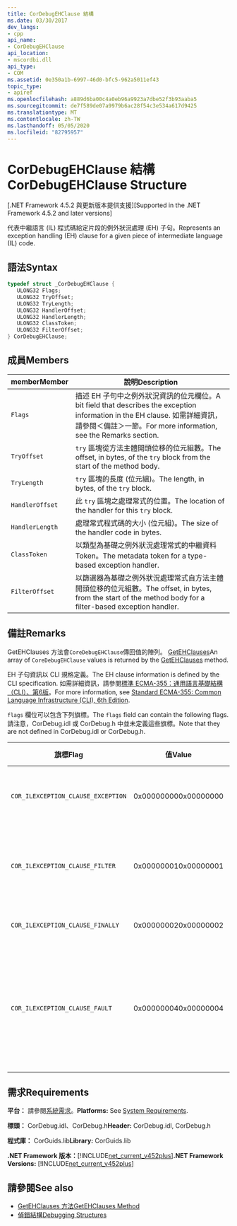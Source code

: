 ```yaml
---
title: CorDebugEHClause 結構
ms.date: 03/30/2017
dev_langs:
- cpp
api_name:
- CorDebugEHClause
api_location:
- mscordbi.dll
api_type:
- COM
ms.assetid: 0e350a1b-6997-46d0-bfc5-962a5011ef43
topic_type:
- apiref
ms.openlocfilehash: a889d6ba00c4a0eb96a9923a7dbe52f3b93aaba5
ms.sourcegitcommit: de7f589de07a9979b6ac28f54c3e534a617d9425
ms.translationtype: MT
ms.contentlocale: zh-TW
ms.lasthandoff: 05/05/2020
ms.locfileid: "82795957"
---
```

# <a name="cordebugehclause-structure"></a><span data-ttu-id="b423a-102">CorDebugEHClause 結構</span><span class="sxs-lookup"><span data-stu-id="b423a-102">CorDebugEHClause Structure</span></span>
<span data-ttu-id="b423a-103">[.NET Framework 4.5.2 與更新版本提供支援]</span><span class="sxs-lookup"><span data-stu-id="b423a-103">[Supported in the .NET Framework 4.5.2 and later versions]</span></span>  
  
 <span data-ttu-id="b423a-104">代表中繼語言 (IL) 程式碼給定片段的例外狀況處理 (EH) 子句。</span><span class="sxs-lookup"><span data-stu-id="b423a-104">Represents an exception handling (EH) clause for a given piece of intermediate language (IL) code.</span></span>  
  
## <a name="syntax"></a><span data-ttu-id="b423a-105">語法</span><span class="sxs-lookup"><span data-stu-id="b423a-105">Syntax</span></span>  
  
```cpp
typedef struct _CorDebugEHClause {  
   ULONG32 Flags;  
   ULONG32 TryOffset;  
   ULONG32 TryLength;  
   ULONG32 HandlerOffset;  
   ULONG32 HandlerLength;  
   ULONG32 ClassToken;  
   ULONG32 FilterOffset;  
} CorDebugEHClause;  
```  
  
## <a name="members"></a><span data-ttu-id="b423a-106">成員</span><span class="sxs-lookup"><span data-stu-id="b423a-106">Members</span></span>  
  
|<span data-ttu-id="b423a-107">member</span><span class="sxs-lookup"><span data-stu-id="b423a-107">Member</span></span>|<span data-ttu-id="b423a-108">說明</span><span class="sxs-lookup"><span data-stu-id="b423a-108">Description</span></span>|  
|------------|-----------------|  
|`Flags`|<span data-ttu-id="b423a-109">描述 EH 子句中之例外狀況資訊的位元欄位。</span><span class="sxs-lookup"><span data-stu-id="b423a-109">A bit field that describes the exception information in the EH clause.</span></span> <span data-ttu-id="b423a-110">如需詳細資訊，請參閱＜備註＞一節。</span><span class="sxs-lookup"><span data-stu-id="b423a-110">For more information, see the Remarks section.</span></span>|  
|`TryOffset`|<span data-ttu-id="b423a-111">`try` 區塊從方法主體開頭位移的位元組數。</span><span class="sxs-lookup"><span data-stu-id="b423a-111">The offset, in bytes, of the `try` block from the start of the method body.</span></span>|  
|`TryLength`|<span data-ttu-id="b423a-112">`try` 區塊的長度 (位元組)。</span><span class="sxs-lookup"><span data-stu-id="b423a-112">The length, in bytes, of the `try` block.</span></span>|  
|`HandlerOffset`|<span data-ttu-id="b423a-113">此 `try` 區塊之處理常式的位置。</span><span class="sxs-lookup"><span data-stu-id="b423a-113">The location of the handler for this `try` block.</span></span>|  
|`HandlerLength`|<span data-ttu-id="b423a-114">處理常式程式碼的大小 (位元組)。</span><span class="sxs-lookup"><span data-stu-id="b423a-114">The size of the handler code in bytes.</span></span>|  
|`ClassToken`|<span data-ttu-id="b423a-115">以類型為基礎之例外狀況處理常式的中繼資料 Token。</span><span class="sxs-lookup"><span data-stu-id="b423a-115">The metadata token for a type-based exception handler.</span></span>|  
|`FilterOffset`|<span data-ttu-id="b423a-116">以篩選器為基礎之例外狀況處理常式自方法主體開頭位移的位元組數。</span><span class="sxs-lookup"><span data-stu-id="b423a-116">The offset, in bytes, from the start of the method body for a filter-based exception handler.</span></span>|  
  
## <a name="remarks"></a><span data-ttu-id="b423a-117">備註</span><span class="sxs-lookup"><span data-stu-id="b423a-117">Remarks</span></span>  
 <span data-ttu-id="b423a-118">GetEHClauses 方法會`CoreDebugEHClause`傳回值的陣列。 [GetEHClauses](icordebugilcode-getehclauses-method.md)</span><span class="sxs-lookup"><span data-stu-id="b423a-118">An array of `CoreDebugEHClause` values is returned by the [GetEHClauses](icordebugilcode-getehclauses-method.md) method.</span></span>  
  
 <span data-ttu-id="b423a-119">EH 子句資訊以 CLI 規格定義。</span><span class="sxs-lookup"><span data-stu-id="b423a-119">The EH clause information is defined by the CLI specification.</span></span> <span data-ttu-id="b423a-120">如需詳細資訊，請參閱[標準 ECMA-355：通用語言基礎結構（CLI）、第6版](https://www.ecma-international.org/publications/standards/Ecma-335.htm)。</span><span class="sxs-lookup"><span data-stu-id="b423a-120">For more information, see [Standard ECMA-355: Common Language Infrastructure (CLI), 6th Edition](https://www.ecma-international.org/publications/standards/Ecma-335.htm).</span></span>  
  
 <span data-ttu-id="b423a-121">`flags` 欄位可以包含下列旗標。</span><span class="sxs-lookup"><span data-stu-id="b423a-121">The `flags` field can contain the following flags.</span></span> <span data-ttu-id="b423a-122">請注意，CorDebug.idl 或 CorDebug.h 中並未定義這些旗標。</span><span class="sxs-lookup"><span data-stu-id="b423a-122">Note that they are not defined in CorDebug.idl or CorDebug.h.</span></span>  
  
|<span data-ttu-id="b423a-123">旗標</span><span class="sxs-lookup"><span data-stu-id="b423a-123">Flag</span></span>|<span data-ttu-id="b423a-124">值</span><span class="sxs-lookup"><span data-stu-id="b423a-124">Value</span></span>|<span data-ttu-id="b423a-125">說明</span><span class="sxs-lookup"><span data-stu-id="b423a-125">Description</span></span>|  
|----------|-----------|-----------------|  
|`COR_ILEXCEPTION_CLAUSE_EXCEPTION`|<span data-ttu-id="b423a-126">0x00000000</span><span class="sxs-lookup"><span data-stu-id="b423a-126">0x00000000</span></span>|<span data-ttu-id="b423a-127">宣告類型的例外狀況子句。</span><span class="sxs-lookup"><span data-stu-id="b423a-127">A typed exception clause.</span></span>|  
|`COR_ILEXCEPTION_CLAUSE_FILTER`|<span data-ttu-id="b423a-128">0x00000001</span><span class="sxs-lookup"><span data-stu-id="b423a-128">0x00000001</span></span>|<span data-ttu-id="b423a-129">例外狀況篩選器與處理常式子句。</span><span class="sxs-lookup"><span data-stu-id="b423a-129">An exception filter and handler clause.</span></span>|  
|`COR_ILEXCEPTION_CLAUSE_FINALLY`|<span data-ttu-id="b423a-130">0x00000002</span><span class="sxs-lookup"><span data-stu-id="b423a-130">0x00000002</span></span>|<span data-ttu-id="b423a-131">`finally` 子句。</span><span class="sxs-lookup"><span data-stu-id="b423a-131">A `finally` clause.</span></span>|  
|`COR_ILEXCEPTION_CLAUSE_FAULT`|<span data-ttu-id="b423a-132">0x00000004</span><span class="sxs-lookup"><span data-stu-id="b423a-132">0x00000004</span></span>|<span data-ttu-id="b423a-133">錯誤子句 (`finally` 子句只會在擲出例外狀況時呼叫)。</span><span class="sxs-lookup"><span data-stu-id="b423a-133">A fault clause (a `finally` clause that is called only when an exception is thrown).</span></span>|  
  
## <a name="requirements"></a><span data-ttu-id="b423a-134">需求</span><span class="sxs-lookup"><span data-stu-id="b423a-134">Requirements</span></span>  
 <span data-ttu-id="b423a-135">**平台：** 請參閱[系統需求](../../get-started/system-requirements.md)。</span><span class="sxs-lookup"><span data-stu-id="b423a-135">**Platforms:** See [System Requirements](../../get-started/system-requirements.md).</span></span>  
  
 <span data-ttu-id="b423a-136">**標頭：** CorDebug.idl、CorDebug.h</span><span class="sxs-lookup"><span data-stu-id="b423a-136">**Header:** CorDebug.idl, CorDebug.h</span></span>  
  
 <span data-ttu-id="b423a-137">**程式庫：** CorGuids.lib</span><span class="sxs-lookup"><span data-stu-id="b423a-137">**Library:** CorGuids.lib</span></span>  
  
 <span data-ttu-id="b423a-138">**.NET Framework 版本：**[!INCLUDE[net_current_v452plus](../../../../includes/net-current-v452plus-md.md)]</span><span class="sxs-lookup"><span data-stu-id="b423a-138">**.NET Framework Versions:** [!INCLUDE[net_current_v452plus](../../../../includes/net-current-v452plus-md.md)]</span></span>  
  
## <a name="see-also"></a><span data-ttu-id="b423a-139">請參閱</span><span class="sxs-lookup"><span data-stu-id="b423a-139">See also</span></span>

- [<span data-ttu-id="b423a-140">GetEHClauses 方法</span><span class="sxs-lookup"><span data-stu-id="b423a-140">GetEHClauses Method</span></span>](icordebugilcode-getehclauses-method.md)
- [<span data-ttu-id="b423a-141">偵錯結構</span><span class="sxs-lookup"><span data-stu-id="b423a-141">Debugging Structures</span></span>](debugging-structures.md)
